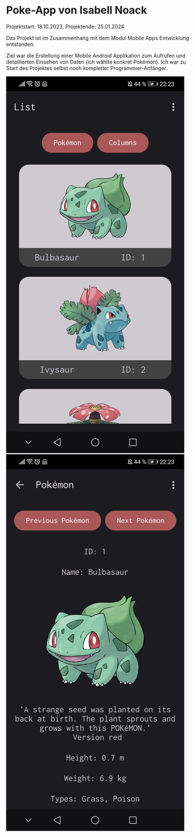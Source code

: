 # Poke-App von Isabell Noack

Projektstart: 18.10.2023, Projektende: 25.01.2024

Das Projekt ist im Zusammenhang mit dem Modul Mobile Apps Entwicklung entstanden.

Ziel war die Erstellung einer Mobile Android Applikation zum Aufrufen und detaillierten Einsehen von Daten (ich wählte konkret Pokémon).
Ich war zu Start des Projektes selbst noch kompletter Programmier-Anfänger.

![](documentation/Bild1_Listen-Ansicht.jpg)
![](documentation/Bild4_Detail-Ansicht.jpg)
